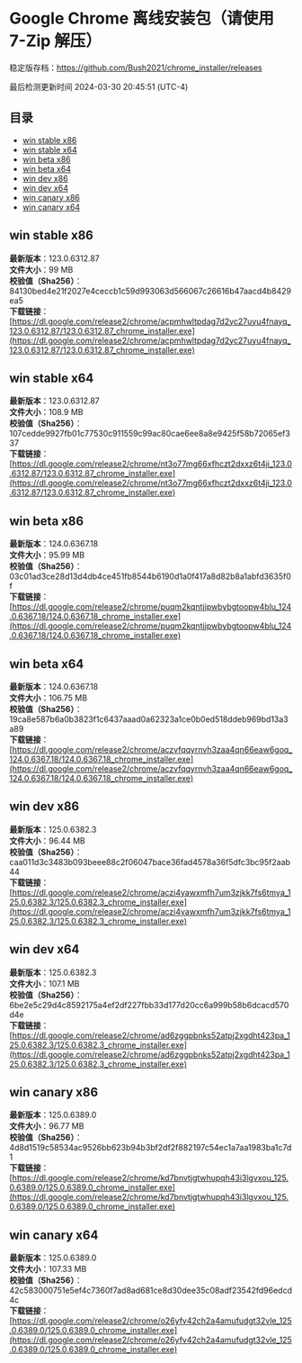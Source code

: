 # Google Chrome 离线安装包（请使用 7-Zip 解压）
稳定版存档：<https://github.com/Bush2021/chrome_installer/releases>

最后检测更新时间
2024-03-30 20:45:51 (UTC-4)


## 目录
* [win stable x86](https://github.com/Bush2021/chrome_installer?tab=readme-ov-file#win-stable-x86)
* [win stable x64](https://github.com/Bush2021/chrome_installer?tab=readme-ov-file#win-stable-x64)
* [win beta x86](https://github.com/Bush2021/chrome_installer?tab=readme-ov-file#win-beta-x86)
* [win beta x64](https://github.com/Bush2021/chrome_installer?tab=readme-ov-file#win-beta-x64)
* [win dev x86](https://github.com/Bush2021/chrome_installer?tab=readme-ov-file#win-dev-x86)
* [win dev x64](https://github.com/Bush2021/chrome_installer?tab=readme-ov-file#win-dev-x64)
* [win canary x86](https://github.com/Bush2021/chrome_installer?tab=readme-ov-file#win-canary-x86)
* [win canary x64](https://github.com/Bush2021/chrome_installer?tab=readme-ov-file#win-canary-x64)

## win stable x86
**最新版本**：123.0.6312.87  
**文件大小**：99 MB  
**校验值（Sha256）**：84130bed4e21f2027e4ceccb1c59d993063d566067c26616b47aacd4b8429ea5  
**下载链接**：[https://dl.google.com/release2/chrome/acpmhwltpdag7d2yc27uyu4fnayq_123.0.6312.87/123.0.6312.87_chrome_installer.exe](https://dl.google.com/release2/chrome/acpmhwltpdag7d2yc27uyu4fnayq_123.0.6312.87/123.0.6312.87_chrome_installer.exe)  

## win stable x64
**最新版本**：123.0.6312.87  
**文件大小**：108.9 MB  
**校验值（Sha256）**：107cedde9927fb01c77530c911559c99ac80cae6ee8a8e9425f58b72065ef337  
**下载链接**：[https://dl.google.com/release2/chrome/nt3o77mg66xfhczt2dxxz6t4ji_123.0.6312.87/123.0.6312.87_chrome_installer.exe](https://dl.google.com/release2/chrome/nt3o77mg66xfhczt2dxxz6t4ji_123.0.6312.87/123.0.6312.87_chrome_installer.exe)  

## win beta x86
**最新版本**：124.0.6367.18  
**文件大小**：95.99 MB  
**校验值（Sha256）**：03c01ad3ce28d13d4db4ce451fb8544b6190d1a0f417a8d82b8a1abfd3635f0f  
**下载链接**：[https://dl.google.com/release2/chrome/puqm2kqntjjpwbybgtoopw4blu_124.0.6367.18/124.0.6367.18_chrome_installer.exe](https://dl.google.com/release2/chrome/puqm2kqntjjpwbybgtoopw4blu_124.0.6367.18/124.0.6367.18_chrome_installer.exe)  

## win beta x64
**最新版本**：124.0.6367.18  
**文件大小**：106.75 MB  
**校验值（Sha256）**：19ca8e587b6a0b3823f1c6437aaad0a62323a1ce0b0ed518ddeb969bd13a3a89  
**下载链接**：[https://dl.google.com/release2/chrome/aczvfqqyrnvh3zaa4qn66eaw6goq_124.0.6367.18/124.0.6367.18_chrome_installer.exe](https://dl.google.com/release2/chrome/aczvfqqyrnvh3zaa4qn66eaw6goq_124.0.6367.18/124.0.6367.18_chrome_installer.exe)  

## win dev x86
**最新版本**：125.0.6382.3  
**文件大小**：96.44 MB  
**校验值（Sha256）**：caa011d3c3483b093beee88c2f06047bace36fad4578a36f5dfc3bc95f2aab44  
**下载链接**：[https://dl.google.com/release2/chrome/aczi4yawxmfh7um3zjkk7fs6tmya_125.0.6382.3/125.0.6382.3_chrome_installer.exe](https://dl.google.com/release2/chrome/aczi4yawxmfh7um3zjkk7fs6tmya_125.0.6382.3/125.0.6382.3_chrome_installer.exe)  

## win dev x64
**最新版本**：125.0.6382.3  
**文件大小**：107.1 MB  
**校验值（Sha256）**：6be2e5c29d4c8592175a4ef2df227fbb33d177d20cc6a999b58b6dcacd570d4e  
**下载链接**：[https://dl.google.com/release2/chrome/ad6zggpbnks52atpj2xgdht423pa_125.0.6382.3/125.0.6382.3_chrome_installer.exe](https://dl.google.com/release2/chrome/ad6zggpbnks52atpj2xgdht423pa_125.0.6382.3/125.0.6382.3_chrome_installer.exe)  

## win canary x86
**最新版本**：125.0.6389.0  
**文件大小**：96.77 MB  
**校验值（Sha256）**：4d8d1519c58534ac9526bb623b94b3bf2df2f882197c54ec1a7aa1983ba1c7d1  
**下载链接**：[https://dl.google.com/release2/chrome/kd7bnvtjgtwhupqh43i3lgvxou_125.0.6389.0/125.0.6389.0_chrome_installer.exe](https://dl.google.com/release2/chrome/kd7bnvtjgtwhupqh43i3lgvxou_125.0.6389.0/125.0.6389.0_chrome_installer.exe)  

## win canary x64
**最新版本**：125.0.6389.0  
**文件大小**：107.33 MB  
**校验值（Sha256）**：42c583000751e5ef4c7360f7ad8ad681ce8d30dee35c08adf23542fd96edcd4c  
**下载链接**：[https://dl.google.com/release2/chrome/o26yfv42ch2a4amufudgt32vle_125.0.6389.0/125.0.6389.0_chrome_installer.exe](https://dl.google.com/release2/chrome/o26yfv42ch2a4amufudgt32vle_125.0.6389.0/125.0.6389.0_chrome_installer.exe)  

